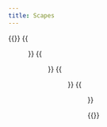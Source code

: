 ```yaml
---
title: Scapes
---
```


{{<gallery caption-effect="none">}}
  {{<figure
    caption= "Cityscapes"
    class="no-photoswipe"
    link="/categories/city/"
    src="https://res.cloudinary.com/rama-llama/image/upload/v1584205828/Blue_Skyline_a9kyyl.jpg">}}
  {{<figure
    caption="Seascapes"
    class="no-photoswipe"
    link="/categories/sea"
    src="https://res.cloudinary.com/rama-llama/image/upload/v1580059979/peter_iredale_wreck_mgrafb.jpg">}}
  {{<figure
    caption="Skyscapes"
    class="no-photoswipe"
    link="/categories/sea"
    src="https://res.cloudinary.com/rama-llama/image/upload/v1604261497/Mitchell_Oregon_night_sky_pm1vih.jpg">}}
     {{<figure 
    caption="Landscapes"
    class="no-photoswipe"
    link="/categories/land"
    src="https://res.cloudinary.com/rama-llama/image/upload/v1580059972/Oregon_Desert_anl9oo.jpg">}}

{{</gallery >}}
